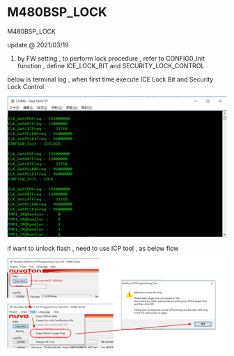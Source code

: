 # M480BSP_LOCK
 M480BSP_LOCK

update @ 2021/03/19

1. by FW setting , to perform lock procedure , refer to CONFIG0_Init function , define ICE_LOCK_BIT and SECURITY_LOCK_CONTROL

below is terminal log , when first time execute ICE Lock Bit and Security Lock Control 

![image](https://github.com/released/M480BSP_LOCK/blob/main/terminal.jpg)

if want to unlock flash , need to use ICP tool , as below flow

![image](https://github.com/released/M480BSP_LOCK/blob/main/unlock.jpg)


